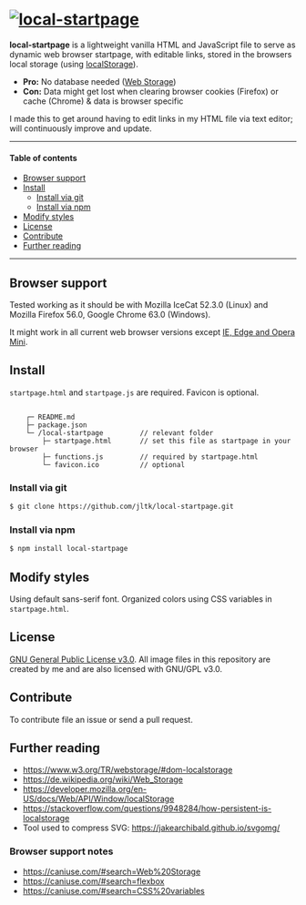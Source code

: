 # [![local-startpage](https://u.teknik.io/w8SRz.png)](#install)

**local-startpage** is a lightweight vanilla HTML and JavaScript file to serve as dynamic web browser startpage, with editable links, stored in the browsers local storage (using [localStorage](https://developer.mozilla.org/en-US/docs/Web/API/Window/localStorage)).

+ **Pro:** No database needed ([Web Storage](https://developer.mozilla.org/en-US/docs/Web/API/Web_Storage_API))
+ **Con:** Data might get lost when clearing browser cookies (Firefox) or cache (Chrome) & data is browser specific

I made this to get around having to edit links in my HTML file via text editor; will continuously improve and update.

---

#### Table of contents
+ [Browser support](#browser-support)
+ [Install](#install)
    + [Install via git](#install-via-git)
    + [Install via npm](#install-via-npm)
+ [Modify styles](#modify-styles)
+ [License](#license)
+ [Contribute](#contribute)
+ [Further reading](#further-reading)

---

## Browser support
Tested working as it should be with Mozilla IceCat 52.3.0 (Linux) and Mozilla Firefox 56.0, Google Chrome 63.0 (Windows).

It might work in all current web browser versions except [IE, Edge and Opera Mini](#browser-support-notes).

## Install
`startpage.html` and `startpage.js` are required. Favicon is optional.

```

    ┌─ README.md
    ├─ package.json
    └─ /local-startpage         // relevant folder
        ├─ startpage.html       // set this file as startpage in your browser
        ├─ functions.js         // required by startpage.html
        └─ favicon.ico          // optional

```

### Install via git
```sh
$ git clone https://github.com/jltk/local-startpage.git
```

### Install via npm
```sh
$ npm install local-startpage
```

## Modify styles
Using default sans-serif font. Organized colors using CSS variables in `startpage.html`.

## License
[GNU General Public License v3.0](https://www.gnu.org/licenses/gpl-3.0.en.html). All image files in this repository are created by me and are also licensed with GNU/GPL v3.0.

## Contribute
To contribute file an issue or send a pull request.

## Further reading
- https://www.w3.org/TR/webstorage/#dom-localstorage
- https://de.wikipedia.org/wiki/Web_Storage
- https://developer.mozilla.org/en-US/docs/Web/API/Window/localStorage
- https://stackoverflow.com/questions/9948284/how-persistent-is-localstorage
- Tool used to compress SVG: https://jakearchibald.github.io/svgomg/

### Browser support notes
- https://caniuse.com/#search=Web%20Storage
- https://caniuse.com/#search=flexbox
- https://caniuse.com/#search=CSS%20variables
